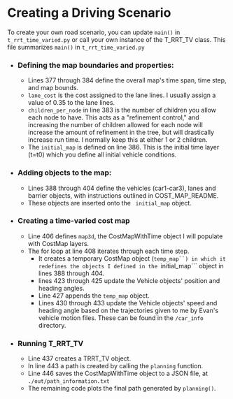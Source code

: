 # Creating a Driving Scenario
To create your own road scenario, you can update ```main()``` in ```t_rrt_time_varied.py``` or call your own instance of the T_RRT_TV class. This file summarizes ```main()``` in ```t_rrt_time_varied.py``` 

- ### Defining the map boundaries and properties:
  - Lines 377 through 384 define the overall map's time span, time step, and map bounds. 
  - ```lane_cost``` is the cost assigned to the lane lines. I usually assign a value of 0.35 to the lane lines.
  - ```children_per_node``` in line 383 is the number of children you allow each node to have. This acts as a "refinement control," and increasing the number of children allowed for each node will increase the amount of refinement in the tree, but will drastically increase run time. I normally keep this at either 1 or 2 children.
  - The ```initial_map``` is defined on line 386. This is the initial time layer (t=t0) which you define all initial vehicle conditions. 
  
- ### Adding objects to the map:
  - Lines 388 through 404 define the vehicles (car1-car3), lanes and barrier objects, with instructions outlined in COST_MAP_README.
  - These objects are inserted onto the ``` initial_map``` object.
  
- ### Creating a time-varied cost map
  - Line 406 defines ```map3d```, the CostMapWithTime object I will populate with CostMap layers.
  - The for loop at line 408 iterates through each time step.
    - It creates a temporary CostMap object (```temp_map``) in which it redefines the objects I defined in the ```initial_map``` object in lines 388 through 404.
    - lines 423 through 425 update the Vehicle objects' position and heading angles.
    - Line 427 appends the ```temp_map``` object.
    - Lines 430 through 433 update the Vehicle objects' speed and heading angle based on the trajectories given to me by Evan's vehicle motion files. These can be found in the ```/car_info``` directory.

- ### Running T_RRT_TV
  - Line 437 creates a TRRT_TV object.
  - In line 443 a path is created by calling the ```planning``` function.
  - Line 446 saves the CostMapWithTime object to a JSON file, at ```./out/path_information.txt```
  - The remaining code plots the final path generated by ```planning()```.
